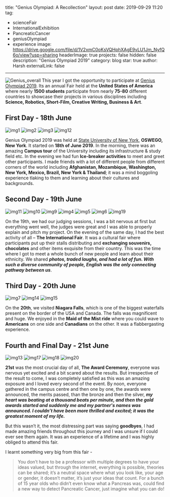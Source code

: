 title: "Genius Olympiad: A Recollection"
layout: post
date: 2019-09-29 11:20
tag:
- scienceFair
- InternationalExhibition
- PancreaticCancer
- geniusOlympiad
- experience
image: https://drive.google.com/file/d/1V2xmC0oKsVQHphXAgE9vLU1Jm_NyfQ6o/view?usp=sharing
headerImage: true
projects: false
hidden: false
description: "Genius Olympiad 2019"
category: blog
star: true
author: Harsh
externalLink: false
---
![Genius_overall](/assets/blog/Main.jpeg)
This year I got the opportunity to participate at [Genius Olympiad 2019](https://www.geniusolympiad.org/). Its an annual Fair held at the **United States of America** where nearly **1500 students** participate from nearly **75-80** different countries to showcase their projects in various disciplines including **Science, Robotics, Short-Film, Creative Writing, Business & Art**. 

## First Day - 18th June  
![img1](/assets/blog/1.jpeg)
![img2](/assets/blog/2.jpeg)
![img3](/assets/blog/3.jpeg)
![img12](/assets/blog/12.jpeg)

Genius Olympiad 2019 was held at [State University of New York](https://www.oswego.edu/), **OSWEGO, New York**. It started on **18th of June 2019**. In the morning, there was an amazing **Campus tour** of the University including its infrastructure & study field etc. In the evening we had fun **Ice-breaker activities** to meet and greet other participants. I made friends with a lot of different people from different corners of the world including **Afghanistan, Mozambique, Washington, New York, Mexico, Brazil, New York & Thailand**; it was a mind boggoling experience tlaking to them and learning about their cultures and backgrounds.

## Second Day - 19th June

![img11](/assets/blog/11.jpeg)
![img10](/assets/blog/10.jpeg)
![img9](/assets/blog/9.jpeg)
![img4](/assets/blog/4.jpeg)
![img5](/assets/blog/5.jpeg)
![img6](/assets/blog/6.jpeg)
![img19](/assets/blog/19.jpeg)

On the 19th, we had our judging sessions, I was a bit nervous at first but everything went well, the judges were great and I was able to properly explain and pitch my project. On the evening of the same day, I had the best activity of all – **The International Fair**. It was a cultural fair where participants put up their stalls distributing and **exchanging souvenirs, chocolates** and other items exquisite from their country. This was the time where I got to meet a whole bunch of new people and learn about their ethnicity. We shared **_photos, traded laughs, and had a lot of fun. With such a diverse community of people, English was the only connecting pathway between us_**.

## Third Day - 20th June
![img7](/assets/blog/7.jpeg)
![img14](/assets/blog/14.jpeg)
![img15](/assets/blog/15.jpeg)

On the **20th**, we visited **Niagara Falls**, which is one of the biggest waterfalls present on the border of the USA and Canada. The falls was magnificent and huge. We enjoyed in the **Maid of the Mist ride** where  you could wave to **Americans** on one side and **Canadians** on the other. It was a flabbergasting experience.

## Fourth and Final Day - 21st June
![img13](/assets/blog/13.jpg)
![img17](/assets/blog/17.jpg)
![img18](/assets/blog/18.jpeg)
![img20](/assets/blog/20.jpeg)

**21st** was the most crucial day of all, **The Award Ceremony**, everyone was nervous yet excited and a bit scared about the results. But irrespective of the result to come, I was completely satisfied as this was an amazing exposure and I loved every second of the event. By noon, everyone gathered in the campus centre and then one by one, the awards were announced, the merits passed, than the bronze and then the silver, **_my heart was beating at a thousand beats per minute, and then the gold awards started and suddenly me and my partner's names was announced. I couldn’t have been more thrilled and excited; it was the greatest moment of my life._**

But this wasn’t it, the most distressing part was saying **goodbyes**, I had made amazing friends throughout this journey and I was unsure if I could ever see them again. It was an experience of a lifetime and I was highly obliged to attend this fair.

I learnt something very big from this fair - 

> You don’t have to be a professor with multiple degrees to have your ideas valued, but through the internet, everything is possible, theories can be shared; it’s a neutral space where what you look like, your age or gender, it doesn’t matter, it’s just your ideas that count. For a bunch of 15 year olds who didn’t even know what a Pancreas was, could find a new way to detect Pancreatic Cancer, just imagine what you can do!
